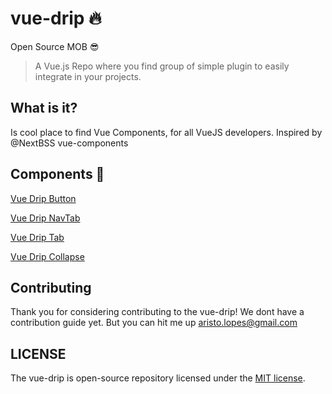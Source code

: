 # vue-drip 🔥
Open Source MOB 😎

> A Vue.js Repo where you find group of simple plugin to easily integrate in your projects.

## What is it?

Is cool place to find Vue Components, for all VueJS developers. 
Inspired by @NextBSS vue-components


## Components 🎨

[Vue Drip Button](https://arikardnoir.github.io/vue-drip-button/)

[Vue Drip NavTab](https://arikardnoir.github.io/vue-drip-navtab/)

[Vue Drip Tab](https://github.com/arikardnoir/vue-drip-navtab)

[Vue Drip Collapse](https://arikardnoir.github.io/vue-drip-collapse/)

## Contributing

Thank you for considering contributing to the vue-drip! We dont have a contribution guide yet. But you can hit me up aristo.lopes@gmail.com



## LICENSE

The vue-drip is open-source repository licensed under the [MIT license](https://opensource.org/licenses/MIT).
